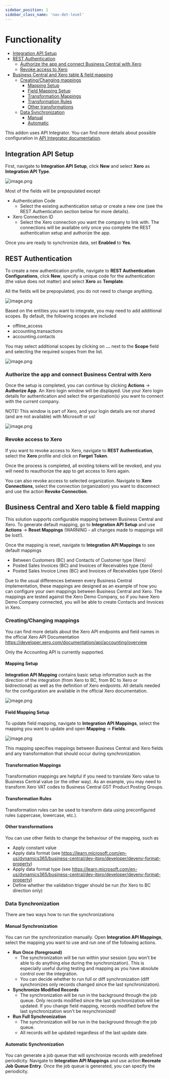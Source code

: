 ```yaml
---
sidebar_position: 1
sidebar_class_name: 'nav-det-level'
---
```


# Functionality

- [Integration API Setup](#integration-api-setup)
- [REST Authentication](#rest-authentication)
  - [Authorize the app and connect Business Central with Xero](#authorize-the-app-and-connect-business-central-with-xero)
  - [Revoke access to Xero](#revoke-access-to-xero)
- [Business Central and Xero table & field mapping](#business-central-and-xero-table--field-mapping)
  - [Creating/Changing mappings](#creatingchanging-mappings)
    - [Mapping Setup](#mapping-setup)
    - [Field Mapping Setup](#field-mapping-setup)
    - [Transformation Mappings](#transformation-mappings)
    - [Transformation Rules](#transformation-rules)
    - [Other transformations](#other-transformations)
  - [Data Synchronization](#data-synchronization)
    - [Manual](#manual-synchronization)
    - [Automatic](#automatic-synchronization)

This addon uses API Integrator. You can find more details about possible configuration in [API Integrator documentation](../17-API-Integrator/Functionality.md).


## Integration API Setup

First, navigate to **Integration API Setup**, click **New** and select **Xero** as **Integration API Type**.

![image.png](./img/IntegrationAPISetup.png)

Most of the fields will be prepopulated except
- Authentication Code
  - Select the existing authentication setup or create a new one (see the REST Authentication section below for more details).
- Xero Connection ID
  - Select the Xero connection you want the company to link with. The connections will be available only once you complete the REST authentication setup and authorize the app.

Once you are ready to synchronize data, set **Enabled** to **Yes**.

## REST Authentication

To create a new authentication profile, navigate to **REST Authentication Configurations**, click **New**, specify a unique code for the authentication (the value does not matter) and select **Xero** as **Template**.

All the fields will be prepopulated, you do not need to change anything.

![image.png](./img/XeroAuthentication.png)

Based on the entities you want to integrate, you may need to add additional scopes. By default, the following scopes are included
- offline_access
- accounting.transactions
- accounting.contacts

You may select additional scopes by clicking on **...** next to the **Scope** field and selecting the required scopes from the list.

![image.png](./img/XeroScopes.png)

### Authorize the app and connect Business Central with Xero

Once the setup is completed, you can continue by clicking **Actions** -> **Authorize App**. An Xero login window will be displayed. Use your Xero login details for authentication and select the organization(s) you want to connect with the current company. 

NOTE! This window is part of Xero, and your login details are not shared (and are not available) with Microsoft or us!

![image.png](./img/Authenticate.png)

### Revoke access to Xero

If you want to revoke access to Xero, navigate to **REST Authentication**, select the **Xero** profile and click on **Forget Token**.

Once the process is completed, all existing tokens will be revoked, and you will need to reauthorize the app to get access to Xero again.

You can also revoke access to selected organization. Navigate to **Xero Connections**, select the connection (organization) you want to disconnect and use the action **Revoke Connection**.

## Business Central and Xero table & field mapping

This solution supports configurable mapping between Business Central and Xero. To generate default mapping, go to **Integration API Setup** and use **Actions** -> **Reset Mappings** (WARNING - all changes made to mappings will be lost!).

Once the mapping is reset, navigate to **Integration API Mappings** to see default mappings
- Between Customers (BC) and Contacts of Customer type (Xero)
- Posted Sales Invoices (BC) and Invoices of Receivables type (Xero)
- Posted Sales Invoice Lines (BC) and Invoices of Receivables type (Xero)

Due to the usual differences between every Business Central implementation, these mappings are designed as an example of how you can configure your own mappings between Business Central and Xero. The mappings are tested against the Xero Demo Company, so if you have Xero Demo Company connected, you will be able to create Contacts and Invoices in Xero.

### Creating/Changing mappings

You can find more details about the Xero API endpoints and field names in the official Xero API Documentation https://developer.xero.com/documentation/api/accounting/overview

Only the Accounting API is currently supported.

#### Mapping Setup

**Integration API Mapping** contains basic setup information such as the direction of the integration (from Xero to BC, from BC to Xero or bidirectional) as well as the definition of Xero endpoints. All details needed for the configuration are available in the official Xero documentation.

![image.png](./img/IntegrationAPIMapping.png)

#### Field Mapping Setup

To update field mapping, navigate to **Integration API Mappings**, select the mapping you want to update and open **Mapping** -> **Fields**. 

![image.png](./img/IntegrationAPIFieldMapping.png)

This mapping specifies mappings between Business Central and Xero fields and any transformation that should occur during synchronization.

#### Transformation Mappings

Transformation mappings are helpful if you need to translate Xero value to Business Central value (or the other way). 
As an example, you may need to transform Xero VAT codes to Business Central GST Product Posting Groups.

#### Transformation Rules

Transformation rules can be used to transform data using preconfigured rules (uppercase, lowercase, etc.).

#### Other transformations

You can use other fields to change the behaviour of the mapping, such as
- Apply constant value
- Apply data format (see https://learn.microsoft.com/en-us/dynamics365/business-central/dev-itpro/developer/devenv-format-property)
- Apply data format type (see https://learn.microsoft.com/en-us/dynamics365/business-central/dev-itpro/developer/devenv-format-property)
- Define whether the validation trigger should be run (for Xero to BC direction only)

### Data Synchronization

There are two ways how to run the synchronizations

#### Manual Synchronization

You can run the synchronization manually. Open **Integration API Mappings**, select the mapping you want to use and run one of the following actions.

- **Run Once (foreground)**
  - The synchronization will be run within your session (you won't be able to do anything else during the synchronization). This is especially useful during testing and mapping as you have absolute control over the integration.
  - You can decide whether to run full or diff synchronization (diff synchronizes only records changed since the last synchronization).
- **Synchronize Modified Records**
  - The synchronization will be run in the background through the job queue.
  Only records modified since the last synchronization will be updated. If you change field mapping, records modified before the last synchronization won't be resynchronized!
- **Run Full Synchronization**
  - The synchronization will be run in the background through the job queue.
  - All records will be updated regardless of the last update date. 

#### Automatic Synchronization

You can generate a job queue that will synchronize records with predefined periodicity. Navigate to **Integration API Mappings** and use action **Recreate Job Queue Entry**. Once the job queue is generated, you can specify the periodicity.
